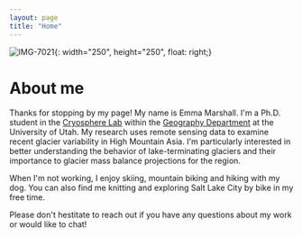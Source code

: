 ```yaml
---
layout: page
title: "Home"
---
```

![IMG-7021](https://raw.githubusercontent.com/e-marshall/e-marshall.github.io/master/assets/emma_kena.jpg){: width="250", height="250", float: right;}

# About me 

Thanks for stopping by my page! My name is Emma Marshall. I'm a Ph.D. student in the [Cryosphere Lab](https://github.com/UofU-Cryosphere) within the [Geography Department](https://geog.utah.edu/) at the University of Utah. My research uses remote sensing data to examine recent glacier variability in High Mountain Asia. I'm particularly interested in better understanding the behavior of lake-terminating glaciers and their importance to glacier mass balance projections for the region. 

When I'm not working, I enjoy skiing, mountain biking and hiking with my dog. You can also find me knitting and exploring Salt Lake City by bike in my free time. 

Please don't hestitate to reach out if you have any questions about my work or would like to chat! 

